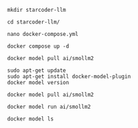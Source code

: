 ```
mkdir starcoder-llm
```
```
cd starcoder-llm/
```
```
nano docker-compose.yml
```
```
docker compose up -d
```
```
docker model pull ai/smollm2
```
```
sudo apt-get update
sudo apt-get install docker-model-plugin
docker model version
```
```
docker model pull ai/smollm2
```
```
docker model run ai/smollm2
```
```
docker model ls
```

